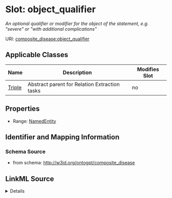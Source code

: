 

# Slot: object_qualifier


_An optional qualifier or modifier for the object of the statement, e.g. "severe" or "with additional complications"_



URI: [composite_disease:object_qualifier](http://w3id.org/ontogpt/composite_disease/object_qualifier)



<!-- no inheritance hierarchy -->





## Applicable Classes

| Name | Description | Modifies Slot |
| --- | --- | --- |
| [Triple](Triple.md) | Abstract parent for Relation Extraction tasks |  no  |







## Properties

* Range: [NamedEntity](NamedEntity.md)





## Identifier and Mapping Information







### Schema Source


* from schema: http://w3id.org/ontogpt/composite_disease




## LinkML Source

<details>
```yaml
name: object_qualifier
description: An optional qualifier or modifier for the object of the statement, e.g.
  "severe" or "with additional complications"
from_schema: http://w3id.org/ontogpt/composite_disease
rank: 1000
alias: object_qualifier
owner: Triple
domain_of:
- Triple
range: NamedEntity

```
</details>